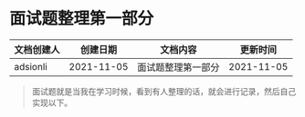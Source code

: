 # 面试题整理第一部分

| 文档创建人 | 创建日期   | 文档内容           | 更新时间   |
| ---------- | ---------- | ------------------ | ---------- |
| adsionli   | 2021-11-05 | 面试题整理第一部分 | 2021-11-05 |

> 面试题就是当我在学习时候，看到有人整理的话，就会进行记录，然后自己实现以下。


